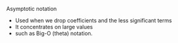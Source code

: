 Asymptotic notation
* Used when we drop coefficients and the less significant terms
* It concentrates on large values
* such as Big-O (theta) notation.
